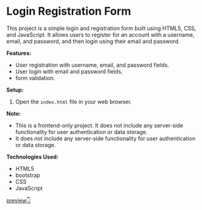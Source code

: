 
 # Login Registration Form

This project is a simple login and registration form built using HTML5, CSS, and JavaScript. It allows users to register for an account with a username, email, and password, and then login using their email and password.

**Features:**

* User registration with username, email, and password fields.
* User login with email and password fields.
* form validation.
  
**Setup:**

1. Open the `index.html` file in your web browser.

**Note:**

* This is a frontend-only project. It does not include any server-side functionality for user authentication or data storage.
* It does not include any server-side functionality for user authentication or data storage.

**Technologies Used:**

* HTML5
* bootstrap
* CSS
* JavaScript 

[preview👇](https://raghav1124.github.io/LOGIN-AND-REGISTRATION-FORM/)
